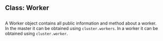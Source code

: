 ## Class: Worker

## 

A Worker object contains all public information and method about a worker.
In the master it can be obtained using `cluster.workers`. In a worker
it can be obtained using `cluster.worker`.